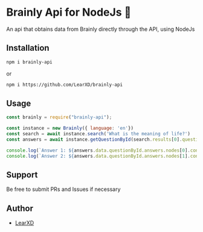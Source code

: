 # Brainly Api for NodeJs 💚

An api that obtains data from Brainly directly through the API, using NodeJs

## Installation

```bash
npm i brainly-api
```

or

```bash
npm i https://github.com/LearXD/brainly-api
```

## Usage

```js
const brainly = require("brainly-api");

const instance = new Brainly({ language: 'en'})
const search = await instance.search('What is the meaning of life?')
const answers = await instance.getQuestionById(search.results[0].question.id)

console.log(`Answer 1: ${answers.data.questionById.answers.nodes[0].content}`)
console.log(`Answer 2: ${answers.data.questionById.answers.nodes[1].content}`)
```

## Support

Be free to submit PRs and Issues if necessary

## Author

- [LearXD](https://learxd.dev)